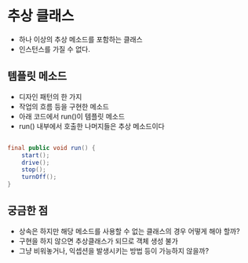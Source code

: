 # 추상 클래스

- 하나 이상의 추상 메소드를 포함하는 클래스
- 인스턴스를 가질 수 없다.

## 템플릿 메소드

- 디자인 패턴의 한 가지
- 작업의 흐름 등을 구현한 메소드
- 아래 코드에서 run()이 템플릿 메소드
- run() 내부에서 호출한 나머지들은 추상 메소드이다

```java

final public void run() {
    start();
    drive();
    stop();
    turnOff();
}

```

## 궁금한 점

- 상속은 하지만 해당 메소드를 사용할 수 없는 클래스의 경우 어떻게 해야 할까?
- 구현을 하지 않으면 추상클래스가 되므로 객체 생성 불가
- 그냥 비워놓거나, 익셉션을 발생시키는 방법 등이 가능하지 않을까?
